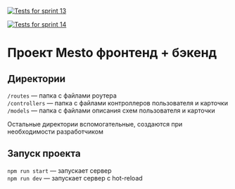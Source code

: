 [![Tests for sprint 13](https://github.com/${JuliaPerfilova}/${express-mesto-gha}/actions/workflows/tests-13-sprint.yml/badge.svg)](https://github.com/${JuliaPerfilova}/${express-mesto-gha}/actions/workflows/tests-13-sprint.yml) 

[![Tests for sprint 14](https://github.com/${JuliaPerfilova}/${express-mesto-gha}/actions/workflows/tests-14-sprint.yml/badge.svg)](https://github.com/${JuliaPerfilova}/${express-mesto-gha}/actions/workflows/tests-14-sprint.yml)
# Проект Mesto фронтенд + бэкенд


## Директории

`/routes` — папка с файлами роутера  
`/controllers` — папка с файлами контроллеров пользователя и карточки   
`/models` — папка с файлами описания схем пользователя и карточки  
  
Остальные директории вспомогательные, создаются при необходимости разработчиком

## Запуск проекта

`npm run start` — запускает сервер   
`npm run dev` — запускает сервер с hot-reload
